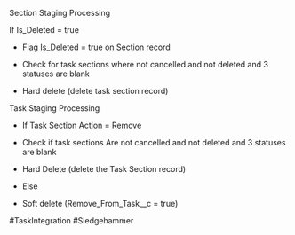    

Section Staging Processing

If Is\_Deleted = true

-   Flag Is\_Deleted = true on Section record
-   Check for task sections where not cancelled and not deleted and 3 statuses are blank

-   Hard delete (delete task section record)



Task Staging Processing

-   If Task Section Action = Remove

-   Check if task sections Are not cancelled and not deleted and 3 statuses are blank

-   Hard Delete (delete the Task Section record)

-   Else

-   Soft delete (Remove\_From\_Task\_\_c = true)

#TaskIntegration #Sledgehammer 